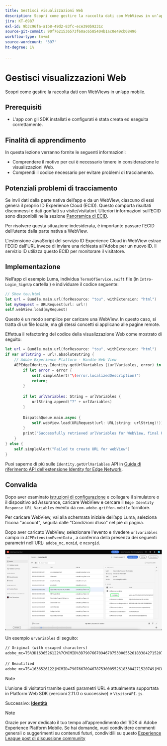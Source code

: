 ```yaml
---
title: Gestisci visualizzazioni Web
description: Scopri come gestire la raccolta dati con WebViews in un’app mobile.
jira: KT-6987
exl-id: 9b3c96fa-a1b8-49d2-83fc-ece390b9231c
source-git-commit: 90f7621536573f60ac6585404b1ac0e49cb08496
workflow-type: tm+mt
source-wordcount: '397'
ht-degree: 1%

---
```


# Gestisci visualizzazioni Web

Scopri come gestire la raccolta dati con WebViews in un’app mobile.

## Prerequisiti

* L&#39;app con gli SDK installati e configurati è stata creata ed eseguita correttamente.

## Finalità di apprendimento

In questa lezione verranno fornite le seguenti informazioni:

* Comprendere il motivo per cui è necessario tenere in considerazione le visualizzazioni Web.
* Comprendi il codice necessario per evitare problemi di tracciamento.

## Potenziali problemi di tracciamento

Se invii dati dalla parte nativa dell’app e da un WebView, ciascuno di essi genera il proprio ID Experience Cloud (ECID). Questo comporta risultati disconnessi e dati gonfiati su visite/visitatori. Ulteriori informazioni sull’ECID sono disponibili nella sezione [Panoramica di ECID](https://experienceleague.adobe.com/docs/experience-platform/identity/ecid.html?lang=en).

Per risolvere questa situazione indesiderata, è importante passare l’ECID dell’utente dalla parte nativa a WebView.

L&#39;estensione JavaScript del servizio ID Experience Cloud in WebView estrae l&#39;ECID dall&#39;URL invece di inviare una richiesta all&#39;Adobe per un nuovo ID. Il servizio ID utilizza questo ECID per monitorare il visitatore.

## Implementazione

Nell’app di esempio Luma, individua `TermsOfService.swift` file (in `Intro-Login_SignUp` cartella ) e individuare il codice seguente:

```swift
// Show tou.html
let url = Bundle.main.url(forResource: "tou", withExtension: "html")
let myRequest = URLRequest(url: url!)
self.webView.load(myRequest)
```

Questo è un modo semplice per caricare una WebView. In questo caso, si tratta di un file locale, ma gli stessi concetti si applicano alle pagine remote.

Effettua il refactoring del codice della visualizzazione Web come mostrato di seguito:

```swift
let url = Bundle.main.url(forResource: "tou", withExtension: "html")
if var urlString = url?.absoluteString {
    // Adobe Experience Platform - Handle Web View
    AEPEdgeIdentity.Identity.getUrlVariables {(urlVariables, error) in
        if let error = error {
            self.simpleAlert("\(error.localizedDescription)")
            return;
        }

        if let urlVariables: String = urlVariables {
            urlString.append("?" + urlVariables)
        }

        DispatchQueue.main.async {
            self.webView.load(URLRequest(url: URL(string: urlString)!))
        }
        print("Successfully retrieved urlVariables for WebView, final URL: \(urlString)")
    }
} else {
    self.simpleAlert("Failed to create URL for webView")
}
```

Puoi saperne di più sulle `Identity.getUrlVariables` API in [Guida di riferimento API dell’estensione Identity for Edge Network](https://developer.adobe.com/client-sdks/documentation/identity-for-edge-network/api-reference/#geturlvariables).

## Convalida

Dopo aver esaminato [istruzioni di configurazione](assurance.md) e collegare il simulatore o il dispositivo ad Assurance, caricare WebView e cercare il `Edge Identity Response URL Variables` evento da `com.adobe.griffon.mobile` fornitore.

Per caricare WebView, vai alla schermata iniziale dell’app Luma, seleziona l’icona &quot;account&quot;, seguita dalle &quot;Condizioni d’uso&quot; nel piè di pagina.

Dopo aver caricato WebView, selezionare l&#39;evento e rivedere `urlvariables` campo in `ACPExtensionEventData` , a conferma della presenza dei seguenti parametri nell&#39;URL: `adobe_mc`, `mcmid`, e `mcorgid`.

![convalida webview](assets/mobile-webview-validation.png)

Un esempio `urvariables` di seguito:

```html
// Original (with escaped characters)
adobe_mc=TS%3D1636526122%7CMCMID%3D79076670946787530005526183384271520749%7CMCORGID%3D7ABB3E6A5A7491460A495D61%40AdobeOrg

// Beautified
adobe_mc=TS=1636526122|MCMID=79076670946787530005526183384271520749|MCORGID=7ABB3E6A5A7491460A495D61@AdobeOrg
```

>[!NOTE]
>
>L’unione di visitatori tramite questi parametri URL è attualmente supportata in Platform Web SDK (versioni 2.11.0 o successive) e `VisitorAPI.js`.


Successivo: **[Identità](identity.md)**

>[!NOTE]
>
>Grazie per aver dedicato il tuo tempo all’apprendimento dell’SDK di Adobe Experience Platform Mobile. Se hai domande, vuoi condividere commenti generali o suggerimenti su contenuti futuri, condividili su questo [Experience League post di discussione community](https://experienceleaguecommunities.adobe.com/t5/adobe-experience-platform-launch/tutorial-discussion-implement-adobe-experience-cloud-in-mobile/td-p/443796)